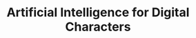 ---
layout: default
title: Artificial Intelligence for Digital Characters 
parent: Science
nav_order: 6
has_children: true
---